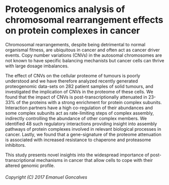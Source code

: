 # Proteogenomics analysis of chromosomal rearrangement effects on protein complexes in cancer

Chromosomal rearrangements, despite being detrimental to normal organismal fitness, are ubiquitous in cancer and often act as cancer driver events. Copy number variations (CNVs) in the autosomal chromosomes are not known to have specific balancing mechanists but cancer cells can thrive with large dosage imbalances. 

The effect of CNVs on the cellular proteome of tumours is poorly understood and we have therefore analyzed recently generated proteogenomic data-sets on 282 patient samples of solid tumours, and investigated the implication of CNVs in the proteome of these cells. We found that the impact of CNVs is post-transcriptionally attenuated in 23-33% of the proteins with a strong enrichment for  protein complex subunits. Interaction partners have a high co-regulation of their abundances and some complex subunits act as rate-limiting steps of complex assembly, indirectly controlling the abundance of other complex members. We identified 48 such regulatory interactions providing insight into assembly pathways of protein complexes involved in relevant biological processes in cancer. Lastly, we found that a gene-signature of the proteome attenuation is associated with increased resistance to chaperone and proteasome inhibitors. 

This study presents novel insights into the widespread importance of post-transcriptional mechanisms in cancer that allow cells to cope with their altered genomic profile.


###### Copyright (C) 2017 Emanuel Goncalves
